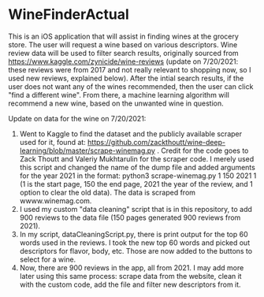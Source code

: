 # WineFinderActual

This is an iOS application that will assist in finding wines at the grocery store. The user will request a wine based on various descriptors. Wine review data
will be used to filter search results, originally sourced from https://www.kaggle.com/zynicide/wine-reviews (update on 7/20/2021: these reviews were from 2017 and not really relevant to shopping now, so I used new reviews, explained below). After the intial search results, if the user does not
want any of the wines recommended, then the user can click "find a different wine". From there, a machine learning algorithm will recommend a new wine,
based on the unwanted wine in question.


Update on data for the wine on 7/20/2021:

1. Went to Kaggle to find the dataset and the publicly available scraper used for it, found at: https://github.com/zackthoutt/wine-deep-learning/blob/master/scrape-winemag.py . Credit for the code goes to Zack Thoutt and Valeriy Mukhtarulin for the scraper code. I merely used this script and changed the name of the dump file and added arguments for the year 2021 in the format: python3 scrape-winemag.py 1 150 2021 1 (1 is the start page, 150 the end page, 2021 the year of the review, and 1 option to clear the old data). The data is scraped from wwww.winemag.com. 
2. I used my custom "data cleaning" script that is in this repository, to add 900 reviews to the data file (150 pages generated 900 reviews from 2021).
3. In my script, dataCleaningScript.py, there is print output for the top 60 words used in the reviews. I took the new top 60 words and picked out descriptors for flavor, body, etc. Those are now added to the buttons to select for a wine. 
4. Now, there are 900 reviews in the app, all from 2021. I may add more later using this same process: scrape data from the website, clean it with the custom code, add the file and filter new descriptors from it.
